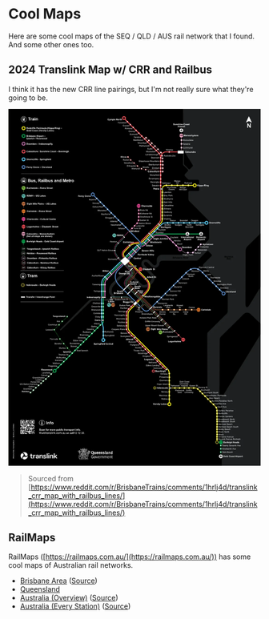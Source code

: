 # Cool Maps

Here are some cool maps of the SEQ / QLD / AUS rail network that I found. And some other ones too.

## 2024 Translink Map w/ CRR and Railbus

I think it has the new CRR line pairings, but I'm not really sure what they're going to be.

![](../media/translink-crr-map-with-railbus-lines.webp)

> Sourced from [https://www.reddit.com/r/BrisbaneTrains/comments/1hrlj4d/translink_crr_map_with_railbus_lines/](https://www.reddit.com/r/BrisbaneTrains/comments/1hrlj4d/translink_crr_map_with_railbus_lines/)

## RailMaps

RailMaps ([https://railmaps.com.au/](https://railmaps.com.au/)) has some cool maps of Australian rail networks.

- [Brisbane Area](../media/RailMaps-Brisbane.pdf) ([Source](https://railmaps.com.au/brisbane.htm))
- [Queensland](https://railmaps.com.au/queensland.htm)
- [Australia (Overview)](../media/RailMaps-Australia.pdf) ([Source](https://railmaps.com.au/index.html))
- [Australia (Every Station)](../media/RailMaps-Australia_Every_Station.pdf) ([Source](https://railmaps.com.au/National_Rail_Map.htm))